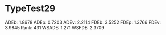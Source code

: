 # TypeTest29

ADEb: 1.8678
ADEp: 0.7203
ADEv: 2.2114
FDEb: 3.5252
FDEp: 1.3766
FDEv: 3.9845
Rank: 431
WSADE: 1.271
WSFDE: 2.3709